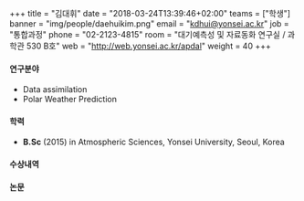 ﻿+++
title = "김대휘"
date = "2018-03-24T13:39:46+02:00"
teams = ["학생"]
banner = "img/people/daehuikim.png"
email = "kdhui@yonsei.ac.kr"
job = "통합과정"
phone = "02-2123-4815"
room = "대기예측성 및 자료동화 연구실 / 과학관 530 B호"
web = "http://web.yonsei.ac.kr/apdal"
weight = 40
+++

#### 연구분야
+ Data assimilation
+ Polar Weather Prediction

#### 학력
 + **B.Sc** (2015) in Atmospheric Sciences, Yonsei University, Seoul, Korea

#### 수상내역


#### 논문
